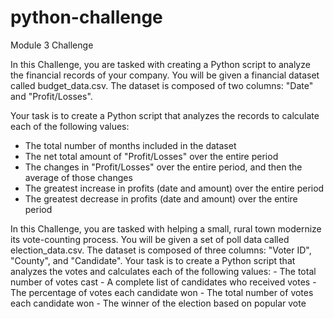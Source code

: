 # python-challenge
Module 3 Challenge

<PyBank Instructions>
In this Challenge, you are tasked with creating a Python script to analyze the financial records of your company. You will be given a financial dataset called budget_data.csv. The dataset is composed of two columns: "Date" and "Profit/Losses".

Your task is to create a Python script that analyzes the records to calculate each of the following values:
- The total number of months included in the dataset
- The net total amount of "Profit/Losses" over the entire period
- The changes in "Profit/Losses" over the entire period, and then the average of those changes
- The greatest increase in profits (date and amount) over the entire period
- The greatest decrease in profits (date and amount) over the entire period

<PyPoll Instructions>
In this Challenge, you are tasked with helping a small, rural town modernize its vote-counting process.
You will be given a set of poll data called election_data.csv. The dataset is composed of three columns: "Voter ID", "County", and "Candidate". Your task is to create a Python script that analyzes the votes and calculates each of the following values:
- The total number of votes cast
- A complete list of candidates who received votes
- The percentage of votes each candidate won
- The total number of votes each candidate won
- The winner of the election based on popular vote

